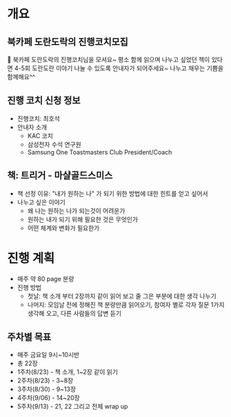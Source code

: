 
# 개요

## 북카페 도란도락의 진행코치모집
🌸 북카페 도란도락의 진행코치님을 모셔요~ 평소 함께 읽으며 나누고 싶었던 책이 있다면 4-5회 도란도란 이야기 나눌 수 있도록 안내자가 되어주세요~ 
나누고 채우는 기쁨을 함께해요^^


## 진행 코치 신청 정보
* 진행코치: 최호석
* 안내자 소개
  * KAC 코치
  * 삼성전자 수석 연구원
  * Samsung One Toastmasters Club President/Coach

## 책: 트리거 - 마샬골드스미스
* 책 선정 이유: "내가 원하는 나" 가 되기 위한 방법에 대한 힌트를 얻고 싶어서
* 나누고 싶은 이야기
  * 왜 나는 원하는 나가 되는것이 어려운가
  * 원하는 내가 되기 위해 필요한 것은 무엇인가
  * 어떤 체계와 변화가 필요한가 

# 진행 계획
* 매주 약 80 page 분량
* 진행 방법
  * 첫날: 책 소개 부터 2장까지 같이 읽어 보고 줄 그은 부분에 대한 생각 나누기
  * 나머지: 모임날 전에 정해진 책 분량만큼 읽어오기, 참여자 별로 각자 질문 1가지 생각해 오고, 다른 사람들의 답변 듣기

## 주차별 목표
* 매주 금요일 9시~10시반
* 총 22장
* 1주차(8/23) - 책 소개, 1~2장 같이 읽기
* 2주차(8/23) - 3~8장
* 3주차(8/30) - 9~13장
* 4주차(9/06) - 14~20장
* 5주차(9/13) - 21, 22 그리고 전체 wrap up
